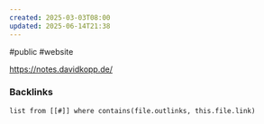 ```yaml
---
created: 2025-03-03T08:00
updated: 2025-06-14T21:38
---
```

#public #website

https://notes.davidkopp.de/


### Backlinks
```dataview 
list from [[#]] where contains(file.outlinks, this.file.link)
```


